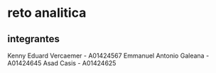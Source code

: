 # reto analitica

## integrantes

Kenny Eduard Vercaemer - A01424567
Emmanuel Antonio Galeana - A01424645
Asad Casis - A01424625

